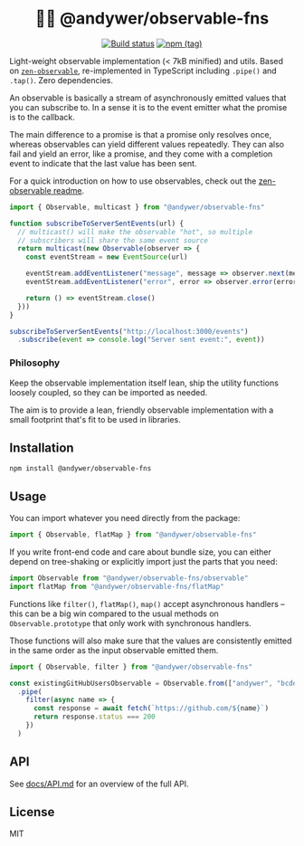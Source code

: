 <h1 align="center">
  🕵️‍♀️ @andywer/observable-fns
</h1>

<p align="center">
  <a href="https://travis-ci.org/andywer/observable-fns" target="_blank"><img alt="Build status" src="https://img.shields.io/travis/andywer/observable-fns/master.svg?style=flat-square"></a>
  <a href="https://www.npmjs.com/package/@andywer/observable-fns" target="_blank"><img alt="npm (tag)" src="https://img.shields.io/npm/v/@andywer/observable-fns.svg?style=flat-square"></a>
</p>

Light-weight observable implementation (< 7kB minified) and utils. Based on [`zen-observable`](https://github.com/zenparsing/zen-observable), re-implemented in TypeScript including `.pipe()` and `.tap()`. Zero dependencies.

An observable is basically a stream of asynchronously emitted values that you can subscribe to. In a sense it is to the event emitter what the promise is to the callback.

The main difference to a promise is that a promise only resolves once, whereas observables can yield different values repeatedly. They can also fail and yield an error, like a promise, and they come with a completion event to indicate that the last value has been sent.

For a quick introduction on how to use observables, check out the [zen-observable readme](https://github.com/zenparsing/zen-observable).

```js
import { Observable, multicast } from "@andywer/observable-fns"

function subscribeToServerSentEvents(url) {
  // multicast() will make the observable "hot", so multiple
  // subscribers will share the same event source
  return multicast(new Observable(observer => {
    const eventStream = new EventSource(url)

    eventStream.addEventListener("message", message => observer.next(message))
    eventStream.addEventListener("error", error => observer.error(error))

    return () => eventStream.close()
  }))
}

subscribeToServerSentEvents("http://localhost:3000/events")
  .subscribe(event => console.log("Server sent event:", event))
```

### Philosophy

Keep the observable implementation itself lean, ship the utility functions loosely coupled, so they can be imported as needed.

The aim is to provide a lean, friendly observable implementation with a small footprint that's fit to be used in libraries.

## Installation

```
npm install @andywer/observable-fns
```

## Usage

You can import whatever you need directly from the package:

```js
import { Observable, flatMap } from "@andywer/observable-fns"
```

If you write front-end code and care about bundle size, you can either depend on tree-shaking or explicitly import just the parts that you need:

```js
import Observable from "@andywer/observable-fns/observable"
import flatMap from "@andywer/observable-fns/flatMap"
```

Functions like `filter()`, `flatMap()`, `map()` accept asynchronous handlers – this can be a big win compared to the usual methods on `Observable.prototype` that only work with synchronous handlers.

Those functions will also make sure that the values are consistently emitted in the same order as the input observable emitted them.

```js
import { Observable, filter } from "@andywer/observable-fns"

const existingGitHubUsersObservable = Observable.from(["andywer", "bcdef", "charlie"])
  .pipe(
    filter(async name => {
      const response = await fetch(`https://github.com/${name}`)
      return response.status === 200
    })
  )
```

## API

See [docs/API.md](./docs/API.md) for an overview of the full API.

## License

MIT
